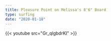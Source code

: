 ```yaml
---
title: Pleasure Point on Melissa's 8'6" Board
type: surfing
date: "2020-01-18"
---
```

{{< youtube src="Gr_qlgbdrKI" >}}
